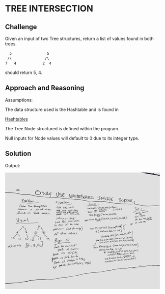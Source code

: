 # TREE INTERSECTION

## Challenge

Given an input of two Tree structures, return a list of values found in both trees.

      5                5
     /\               /\
    7   4            2  4


should return 5, 4.

## Approach and Reasoning

Assumptions:

The data structure used is the Hashtable and is found in 

[Hashtables](../../Data%20Structures/Hashtables/)

The Tree Node structured is defined within the program.

Null inputs for Node values will default to 0 due to its integer type.

## Solution

Output:

![Console](../../assets/tree_intersection.jpg?raw=true "Output")
